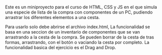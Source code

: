 Este es un miniproyecto para el curso de HTML, CSS y JS en el que simula una especie de lista de la compra con componentes de un PC, pudiendo arrastrar los diferentes elementos a una cesta.

Para usarlo solo debe abrirse el archivo index.html, La funcionalidad se basa en una seccion de un inventario de componentes que se van arrastrando a la cesta de la compra. Se pueden borrar de la cesta de tras formas, arrastrando, con el botón o vaciando la cesta por completo. La funcionalidad basica del ejercicio es el Drag and Drop.